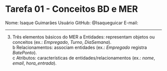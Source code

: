 # Tarefa 01 - Conceitos BD e MER

Nome: Isaque Guimarães
Usuário GitHub: @Isaqueguicar
E-mail:

---

3. Três elementos básicos do MER
a Entidades: representam objetos ou conceitos (ex.: *Empregado*, *Turno*, *DiaSemana*).  
b Relacionamentos: associam entidades (ex.: *Empregado* registra *BatePonto*).  
c Atributos: características de entidades/relacionamentos (ex.: *nome*, *email*, *hora_entrada*).  
